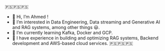 🇵🇸🇵🇸🇵🇸
- 👋 Hi, I’m Ahmed !
- 👀 I’m interested in Data Engineering, Data streaming and Generative AI and RAG systems, among other things 😃.
- 🌱 I’m currently learning Kafka, Docker and GCP.
- 🔬 I have experience in building and optimizing RAG systems, Backend development and AWS-based cloud services.
🇵🇸🇵🇸🇵🇸
